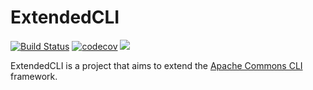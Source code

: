 # ExtendedCLI
[![Build Status](https://travis-ci.org/JPDSousa/ExtendedCLI.svg?branch=master)](https://travis-ci.org/JPDSousa/ExtendedCLI)
[![codecov](https://codecov.io/gh/JPDSousa/ExtendedCLI/branch/master/graph/badge.svg)](https://codecov.io/gh/JPDSousa/ExtendedCLI)
[![](https://jitpack.io/v/JPDSousa/ExtendedCLI.svg)](https://jitpack.io/#JPDSousa/ExtendedCLI)

ExtendedCLI is a project that aims to extend the [Apache Commons CLI](https://commons.apache.org/proper/commons-cli/) framework.